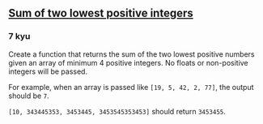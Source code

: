 <h2><a href=https://www.codewars.com/kata/558fc85d8fd1938afb000014/train/csharp target="_blank">Sum of two lowest positive integers</a></h2><h3>7 kyu</h3><p>Create a function that returns the sum of the two lowest positive numbers given an array of minimum 4 positive integers. No floats or non-positive integers will be passed.</p><p>For example, when an array is passed like <code>[19, 5, 42, 2, 77]</code>, the output should be <code>7</code>.</p><p><code>[10, 343445353, 3453445, 3453545353453]</code> should return <code>3453455</code>.</p>